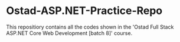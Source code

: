 # Ostad-ASP.NET-Practice-Repo
This repositiory contains all the codes shown in the 'Ostad Full Stack ASP.NET Core Web Development [batch 8]' course.
